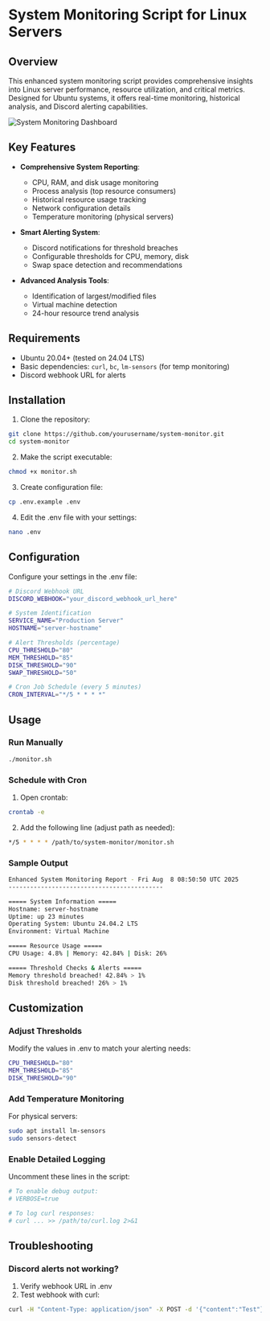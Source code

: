 # System Monitoring Script for Linux Servers

## Overview
This enhanced system monitoring script provides comprehensive insights into Linux server performance, resource utilization, and critical metrics. Designed for Ubuntu systems, it offers real-time monitoring, historical analysis, and Discord alerting capabilities.

![System Monitoring Dashboard](https://via.placeholder.com/800x400.png?text=System+Monitoring+Dashboard)

## Key Features
- **Comprehensive System Reporting**:
  - CPU, RAM, and disk usage monitoring
  - Process analysis (top resource consumers)
  - Historical resource usage tracking
  - Network configuration details
  - Temperature monitoring (physical servers)
  
- **Smart Alerting System**:
  - Discord notifications for threshold breaches
  - Configurable thresholds for CPU, memory, disk
  - Swap space detection and recommendations
  
- **Advanced Analysis Tools**:
  - Identification of largest/modified files
  - Virtual machine detection
  - 24-hour resource trend analysis

## Requirements
- Ubuntu 20.04+ (tested on 24.04 LTS)
- Basic dependencies: `curl`, `bc`, `lm-sensors` (for temp monitoring)
- Discord webhook URL for alerts

## Installation
1. Clone the repository:
```bash
git clone https://github.com/yourusername/system-monitor.git
cd system-monitor
```
2. Make the script executable:
```bash
chmod +x monitor.sh
```
3. Create configuration file:
```bash
cp .env.example .env
```
4. Edit the .env file with your settings:
```bash
nano .env
```
## Configuration
Configure your settings in the .env file:
```bash
# Discord Webhook URL
DISCORD_WEBHOOK="your_discord_webhook_url_here"

# System Identification
SERVICE_NAME="Production Server"
HOSTNAME="server-hostname"

# Alert Thresholds (percentage)
CPU_THRESHOLD="80"
MEM_THRESHOLD="85"
DISK_THRESHOLD="90"
SWAP_THRESHOLD="50"

# Cron Job Schedule (every 5 minutes)
CRON_INTERVAL="*/5 * * * *"
```
## Usage
### Run Manually
```bash
./monitor.sh
```
### Schedule with Cron
1. Open crontab:
```bash
crontab -e
```
2. Add the following line (adjust path as needed):
```bash
*/5 * * * * /path/to/system-monitor/monitor.sh
```
### Sample Output
```bash
Enhanced System Monitoring Report - Fri Aug  8 08:50:50 UTC 2025
-------------------------------------------

===== System Information =====
Hostname: server-hostname
Uptime: up 23 minutes
Operating System: Ubuntu 24.04.2 LTS
Environment: Virtual Machine

===== Resource Usage =====
CPU Usage: 4.8% | Memory: 42.84% | Disk: 26%

===== Threshold Checks & Alerts =====
Memory threshold breached! 42.84% > 1%
Disk threshold breached! 26% > 1%
```
## Customization

### Adjust Thresholds
Modify the values in .env to match your alerting needs:
```bash
CPU_THRESHOLD="80"
MEM_THRESHOLD="85"
DISK_THRESHOLD="90"
```
### Add Temperature Monitoring
For physical servers:
```bash
sudo apt install lm-sensors
sudo sensors-detect
```
### Enable Detailed Logging
Uncomment these lines in the script:
```bash
# To enable debug output:
# VERBOSE=true

# To log curl responses:
# curl ... >> /path/to/curl.log 2>&1
```
## Troubleshooting

### Discord alerts not working?
1. Verify webhook URL in .env
2. Test webhook with curl:
```bash
curl -H "Content-Type: application/json" -X POST -d '{"content":"Test"}' YOUR_WEBHOOK_URL
```
